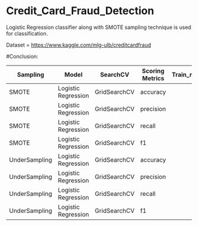 # Credit_Card_Fraud_Detection

Logistic Regression classifier along with SMOTE sampling technique is used for classification.

Dataset = https://www.kaggle.com/mlg-ulb/creditcardfraud

#Conclusion:

|  Sampling   |       Model       |  SearchCV  |Scoring Metrics|Train_model_score|Test_model_score|best panalty|Best lambda|
|-------------|-------------------|------------|---------------|----------------:|---------------:|------------|----------:|
|SMOTE        |Logistic Regression|GridSearchCV|accuracy       |          0.97525|          0.9452|l1          |          4|
|SMOTE        |Logistic Regression|GridSearchCV|precision      |          0.06032|          0.9731|l1          |          1|
|SMOTE        |Logistic Regression|GridSearchCV|recall         |          0.91837|          0.9157|l1          |          4|
|SMOTE        |Logistic Regression|GridSearchCV|f1             |          0.11321|          0.9435|l1          |          4|
|UnderSampling|Logistic Regression|GridSearchCV|accuracy       |          0.94898|          0.9518|l1          |          5|
|UnderSampling|Logistic Regression|GridSearchCV|precision      |          0.94898|          0.9759|l1          |          5|
|UnderSampling|Logistic Regression|GridSearchCV|recall         |          0.94898|          0.9264|l1          |          5|
|UnderSampling|Logistic Regression|GridSearchCV|f1             |          0.94898|          0.9505|l1          |          5|
